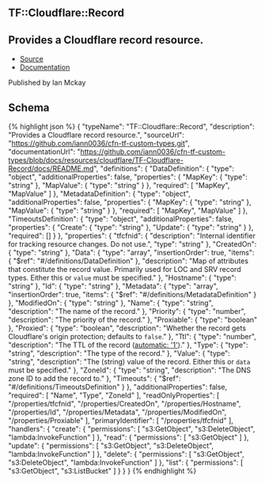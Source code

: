 
## TF::Cloudflare::Record

## Provides a Cloudflare record resource.

- [Source](https:&#x2F;&#x2F;github.com&#x2F;iann0036&#x2F;cfn-tf-custom-types.git) 
- [Documentation]()

Published by Ian Mckay

## Schema
{% highlight json %}
{
    "typeName": "TF::Cloudflare::Record",
    "description": "Provides a Cloudflare record resource.",
    "sourceUrl": "https://github.com/iann0036/cfn-tf-custom-types.git",
    "documentationUrl": "https://github.com/iann0036/cfn-tf-custom-types/blob/docs/resources/cloudflare/TF-Cloudflare-Record/docs/README.md",
    "definitions": {
        "DataDefinition": {
            "type": "object",
            "additionalProperties": false,
            "properties": {
                "MapKey": {
                    "type": "string"
                },
                "MapValue": {
                    "type": "string"
                }
            },
            "required": [
                "MapKey",
                "MapValue"
            ]
        },
        "MetadataDefinition": {
            "type": "object",
            "additionalProperties": false,
            "properties": {
                "MapKey": {
                    "type": "string"
                },
                "MapValue": {
                    "type": "string"
                }
            },
            "required": [
                "MapKey",
                "MapValue"
            ]
        },
        "TimeoutsDefinition": {
            "type": "object",
            "additionalProperties": false,
            "properties": {
                "Create": {
                    "type": "string"
                },
                "Update": {
                    "type": "string"
                }
            },
            "required": []
        }
    },
    "properties": {
        "tfcfnid": {
            "description": "Internal identifier for tracking resource changes. Do not use.",
            "type": "string"
        },
        "CreatedOn": {
            "type": "string"
        },
        "Data": {
            "type": "array",
            "insertionOrder": true,
            "items": {
                "$ref": "#/definitions/DataDefinition"
            },
            "description": "Map of attributes that constitute the record value. Primarily used for LOC and SRV record types. Either this or `value` must be specified."
        },
        "Hostname": {
            "type": "string"
        },
        "Id": {
            "type": "string"
        },
        "Metadata": {
            "type": "array",
            "insertionOrder": true,
            "items": {
                "$ref": "#/definitions/MetadataDefinition"
            }
        },
        "ModifiedOn": {
            "type": "string"
        },
        "Name": {
            "type": "string",
            "description": "The name of the record."
        },
        "Priority": {
            "type": "number",
            "description": "The priority of the record."
        },
        "Proxiable": {
            "type": "boolean"
        },
        "Proxied": {
            "type": "boolean",
            "description": "Whether the record gets Cloudflare's origin protection; defaults to `false`."
        },
        "Ttl": {
            "type": "number",
            "description": "The TTL of the record ([automatic: '1'](https://api.cloudflare.com/#dns-records-for-a-zone-create-dns-record))."
        },
        "Type": {
            "type": "string",
            "description": "The type of the record."
        },
        "Value": {
            "type": "string",
            "description": "The (string) value of the record. Either this or `data` must be specified."
        },
        "ZoneId": {
            "type": "string",
            "description": "The DNS zone ID to add the record to."
        },
        "Timeouts": {
            "$ref": "#/definitions/TimeoutsDefinition"
        }
    },
    "additionalProperties": false,
    "required": [
        "Name",
        "Type",
        "ZoneId"
    ],
    "readOnlyProperties": [
        "/properties/tfcfnid",
        "/properties/CreatedOn",
        "/properties/Hostname",
        "/properties/Id",
        "/properties/Metadata",
        "/properties/ModifiedOn",
        "/properties/Proxiable"
    ],
    "primaryIdentifier": [
        "/properties/tfcfnid"
    ],
    "handlers": {
        "create": {
            "permissions": [
                "s3:GetObject",
                "s3:DeleteObject",
                "lambda:InvokeFunction"
            ]
        },
        "read": {
            "permissions": [
                "s3:GetObject"
            ]
        },
        "update": {
            "permissions": [
                "s3:GetObject",
                "s3:DeleteObject",
                "lambda:InvokeFunction"
            ]
        },
        "delete": {
            "permissions": [
                "s3:GetObject",
                "s3:DeleteObject",
                "lambda:InvokeFunction"
            ]
        },
        "list": {
            "permissions": [
                "s3:GetObject",
                "s3:ListBucket"
            ]
        }
    }
}
{% endhighlight %}
